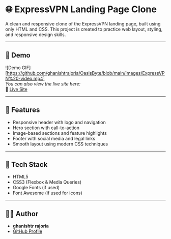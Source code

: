 # 🌐 ExpressVPN Landing Page Clone

A clean and responsive clone of the ExpressVPN landing page, built using only HTML and CSS. This project is created to practice web layout, styling, and responsive design skills.

---

## 📸 Demo

![Demo GIF][https://github.com/ghanishtrajoria/OasisByte/blob/main/images/ExpressVPN%20-video.mp4]   
*You can also view the live site here:*  
🔗 [Live Site](https://ghanishtrajoria.github.io/OasisByte/)
<!-- Replace with your actual GitHub Pages link -->

---

## 🚀 Features

- Responsive header with logo and navigation
- Hero section with call-to-action
- Image-based sections and feature highlights
- Footer with social media and legal links
- Smooth layout using modern CSS techniques

---

## 🧰 Tech Stack

- HTML5
- CSS3 (Flexbox & Media Queries)
- Google Fonts (if used)
- Font Awesome (if used for icons)

---
## 🙋‍♂️ Author

- **ghanishtr rajoria**
- [GitHub Profile](https://github.com/ghanishtrajoria)

